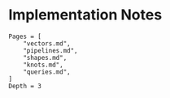 # Implementation Notes

```@contents
Pages = [
    "vectors.md",
    "pipelines.md",
    "shapes.md",
    "knots.md",
    "queries.md",
]
Depth = 3
```
